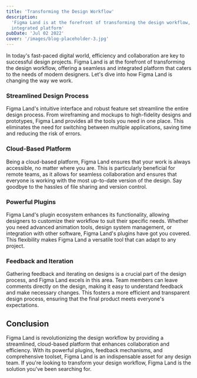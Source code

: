 ```yaml
---
title: 'Transforming the Design Workflow'
description:
  'Figma Land is at the forefront of transforming the design workflow, offering a seamless and
  integrated platform'
pubDate: 'Jul 02 2022'
cover: '/images/blog-placeholder-3.jpg'
---
```


In today's fast-paced digital world, efficiency and collaboration are key to successful design
projects. Figma Land is at the forefront of transforming the design workflow, offering a seamless
and integrated platform that caters to the needs of modern designers. Let's dive into how Figma Land
is changing the way we work.

### Streamlined Design Process

Figma Land's intuitive interface and robust feature set streamline the entire design process. From
wireframing and mockups to high-fidelity designs and prototypes, Figma Land provides all the tools
you need in one place. This eliminates the need for switching between multiple applications, saving
time and reducing the risk of errors.

### Cloud-Based Platform

Being a cloud-based platform, Figma Land ensures that your work is always accessible, no matter
where you are. This is particularly beneficial for remote teams, as it allows for seamless
collaboration and ensures that everyone is working with the most up-to-date version of the design.
Say goodbye to the hassles of file sharing and version control.

### Powerful Plugins

Figma Land's plugin ecosystem enhances its functionality, allowing designers to customize their
workflow to suit their specific needs. Whether you need advanced animation tools, design system
management, or integration with other software, Figma Land's plugins have got you covered. This
flexibility makes Figma Land a versatile tool that can adapt to any project.

### Feedback and Iteration

Gathering feedback and iterating on designs is a crucial part of the design process, and Figma Land
excels in this area. Team members can leave comments directly on the design, making it easy to
understand feedback and make necessary changes. This fosters a more efficient and transparent design
process, ensuring that the final product meets everyone's expectations.

## Conclusion

Figma Land is revolutionizing the design workflow by providing a streamlined, cloud-based platform
that enhances collaboration and efficiency. With its powerful plugins, feedback mechanisms, and
comprehensive toolset, Figma Land is an indispensable asset for any design team. If you're looking
to transform your design workflow, Figma Land is the solution you've been searching for.
